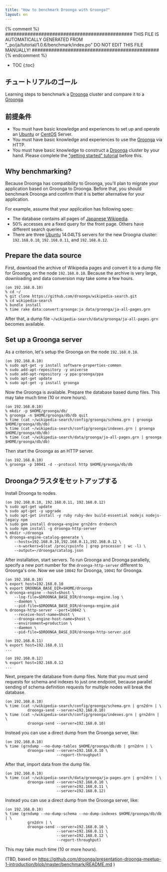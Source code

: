 ```yaml
---
title: "How to benchmark Droonga with Groonga?"
layout: en
---
```


{% comment %}
##############################################
  THIS FILE IS AUTOMATICALLY GENERATED FROM
  "_po/ja/tutorial/1.0.6/benchmark/index.po"
  DO NOT EDIT THIS FILE MANUALLY!
##############################################
{% endcomment %}


* TOC
{:toc}

## チュートリアルのゴール

Learning steps to benchmark a [Droonga][] cluster and compare it to a [Groonga][groonga].

## 前提条件

* You must have basic knowledge and experiences to set up and operate an [Ubuntu][] or [CentOS][] Server.
* You must have basic knowledge and experiences to use the [Groonga][groonga] via HTTP.
* You must have basic knowledge to construct a [Droonga][] cluster by your hand.
  Please complete the ["getting started" tutorial](../groonga/) before this.

## Why benchmarking?

Because Droonga has compatibility to Groonga, you'll plan to migrate your application based on Groonga to Droonga.
Before that, you should benchmark Droonga and confirm that it is better alternative for your application.

For example, assume that your application has following spec:

 * The database contains all pages of [Japanese Wikipedia](http://ja.wikipedia.org/).
 * 50% accesses are a fixed query for the front page. Others have different search queries.
 * There are three [Ubuntu][] 14.04LTS servers for the new Droogna cluster: `192.168.0.10`, `192.168.0.11`, and `192.168.0.12`.

## Prepare the data source

First, download the archive of Wikipedia pages and convert it to a dump file for Groonga, on the node `192.168.0.10`.
Because the archive is very large, downloading and data conversion may take some a few hours.

    (on 192.168.0.10)
    % cd ~/
    % git clone https://github.com/droonga/wikipedia-search.git
    % cd wikipedia-search
    % bundle install
    % time rake data:convert:groonga:ja data/groonga/ja-all-pages.grn

After that, a dump file `~/wikipedia-search/data/groonga/ja-all-pages.grn` becomes available.

## Set up a Groonga server

As a criterion, let's setup the Groonga on the node `192.168.0.10`.

    (on 192.168.0.10)
    % sudo apt-get -y install software-properties-common
    % sudo add-apt-repository -y universe
    % sudo add-apt-repository -y ppa:groonga/ppa
    % sudo apt-get update
    % sudo apt-get -y install groonga

Now the Groonga is available.
Prepare the database based dump files.
This may take much time (10 or more hours).

    (on 192.168.0.10)
    % mkdir -p $HOME/groonga/db/
    % groonga -n $HOME/groonga/db/db quit
    % time (cat ~/wikipedia-search/config/groonga/schema.grn | groonga $HOME/groonga/db/db)
    % time (cat ~/wikipedia-search/config/groonga/indexes.grn | groonga $HOME/groonga/db/db)
    % time (cat ~/wikipedia-search/data/groonga/ja-all-pages.grn | groonga $HOME/groonga/db/db)

Then start the Groonga as an HTTP server.

    (on 192.168.0.10)
    % groonga -p 10041 -d --protocol http $HOME/groonga/db/db

## Droongaクラスタをセットアップする

Install Droonga to nodes.

    (on 192.168.0.10, 192.168.0.11, 192.168.0.12)
    % sudo apt-get update
    % sudo apt-get -y upgrade
    % sudo apt-get install -y ruby ruby-dev build-essential nodejs nodejs-legacy npm
    % sudo gem install droonga-engine grn2drn drnbench
    % sudo npm install -g droonga-http-server
    % mkdir ~/droonga
    % droonga-engine-catalog-generate \
        --hosts=192.168.0.10,192.168.0.11,192.168.0.12 \
        --n-workers=$(cat /proc/cpuinfo | grep processor | wc -l) \
        --output=~/droonga/catalog.json

After installation, start servers.
To run Groonga and Droonga parallelly, specify a new port number for the `droonga-http-server` different to Groonga's one.
Now we use `10042` for Droonga, `10041` for Groonga.

    (on 192.168.0.10)
    % export host=192.168.0.10
    % export DROONGA_BASE_DIR=$HOME/droonga
    % droonga-engine --host=$host \
        --log-file=$DROONGA_BASE_DIR/droonga-engine.log \
        --daemon \
        --pid-file=$DROONGA_BASE_DIR/droonga-engine.pid
    % droonga-http-server --port=10042 \
        --receive-host-name=$host \
        --droonga-engine-host-name=$host \
        --environment=production \
        --daemon \
        --pid-file=$DROONGA_BASE_DIR/droonga-http-server.pid

    (on 192.168.0.11)
    % export host=192.168.0.11
    ...

    (on 192.168.0.12)
    % export host=192.168.0.12
    ...

Next, prepare the database from dump files.
Note that you must send requests for schema and indexes to just one endpoint, because parallel sending of schema definition requests for multiple nodes will break the database.

    (on 192.168.0.10)
    % time (cat ~/wikipedia-search/config/groonga/schema.grn | grn2drn | \
              droonga-send --server=192.168.0.10)
    % time (cat ~/wikipedia-search/config/groonga/indexes.grn | grn2drn | \
              droonga-send --server=192.168.0.10)

Instead you can use a direct dump from the Groonga server, like:

    (on 192.168.0.10)
    % time (grndump --no-dump-tables $HOME/groonga/db/db | grn2drn | \
              droonga-send --server=192.168.0.10 \
                           --report-throughput)

After that, import data from the dump file.

    (on 192.168.0.10)
    % time (cat ~/wikipedia-search/data/groonga/ja-pages.grn | grn2drn | \
              droonga-send --server=192.168.0.10 \
                           --server=192.168.0.11 \
                           --server=192.168.0.12)

Instead you can use a direct dump from the Groonga server, like:

    (on 192.168.0.10)
    % time (grndump --no-dump-schema --no-dump-indexes $HOME/groonga/db/db | \
              grn2drn | \
              droonga-send --server=192.168.0.10 \
                           --server=192.168.0.11 \
                           --server=192.168.0.12 \
                           --report-throughput)

This may take much time (10 or more hours).



(TBD, based on https://github.com/droonga/presentation-droonga-meetup-1-introduction/blob/master/benchmark/README.md )




  [Ubuntu]: http://www.ubuntu.com/
  [CentOS]: https://www.centos.org/
  [Droonga]: https://droonga.org/
  [Groonga]: http://groonga.org/
  [command reference]: ../../reference/commands/
